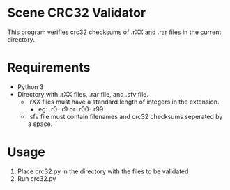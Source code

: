 # Scene CRC32 Validator
This program verifies crc32 checksums of .rXX and .rar files in the current directory.

# Requirements
- Python 3
- Directory with .rXX files, .rar file, and .sfv file.
  - .rXX files must have a standard length of integers in the extension.
    - eg: .r0-.r9 or .r00-.r99
  - .sfv file must contain filenames and crc32 checksums seperated by a space.

# Usage
1) Place crc32.py in the directory with the files to be validated
2) Run crc32.py
